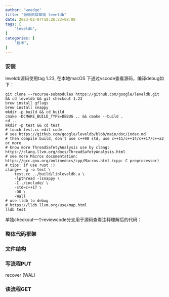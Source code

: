 ```yaml
---
author: "weedge"
title: "源码阅读草稿-leveldb"
date: 2023-02-07T10:26:23+08:00
tags: [
	"leveldb",
]
categories: [
	"技术",
]
---
```


### 安装

leveldb源码使用tag 1.23, 在本地macOS 下通过vscode查看源码，编译debug如下：

```shell
git clone --recurse-submodules https://github.com/google/leveldb.git && cd leveldb && git checkout 1.23
brew install gflags
brew install snappy
mkdir -p build && cd build
cmake -DCMAKE_BUILD_TYPE=DEBUG .. && cmake --build .
cd ..
mkdir -p test && cd test
# touch test.cc edit code. 
# see https://github.com/google/leveldb/blob/main/doc/index.md 
# then compile build, don't use c++98 std, use c++11/c++14/c++17/c++a2 or more 
# know more ThreadSafetyAnalysis use by clang: https://clang.llvm.org/docs/ThreadSafetyAnalysis.html
# see more Macros documentation: https://gcc.gnu.org/onlinedocs/cpp/Macros.html (cpp: C preprocessor)
# tips: if use rust :)
clang++ -g -o test \
	test.cc ../build/libleveldb.a \
	-lpthread -lsnappy \
	-I../include/ \
	-std=c++17 \
	-O0 \
	-Wall
# use lldb to debug
# https://lldb.llvm.org/use/map.html
lldb test
```

单独checkout一个reviewcode分支用于源码查看注释理解后的代码：



### 整体代码框架



### 文件结构



### 写流程PUT

recover (WAL)



### 读流程GET

